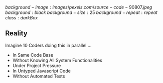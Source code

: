 $background-image:images/pexels.com/source-code-90807.jpeg$
$background:black$
$background-size:25%$
$background-repeat:repeat$
$class:darkBox$

## Reality

Imagine 10 Coders doing this in parallel ...

<ul>
<li class="fragment">In Same Code Base</li>
<li class="fragment">Without Knowing All System Functionalities</li>
<li class="fragment">Under Project Pressure</li>
<li class="fragment">In Untyped Javascript Code</li>
<li class="fragment">Without Automated Tests</li>
</ul>
